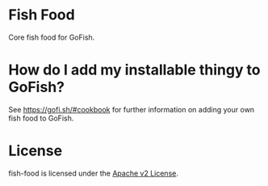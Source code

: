 # Fish Food

Core fish food for GoFish.

# How do I add my installable thingy to GoFish?

See https://gofi.sh/#cookbook for further information on adding your own fish food to GoFish.

# License

fish-food is licensed under the [Apache v2 License](LICENSE).
